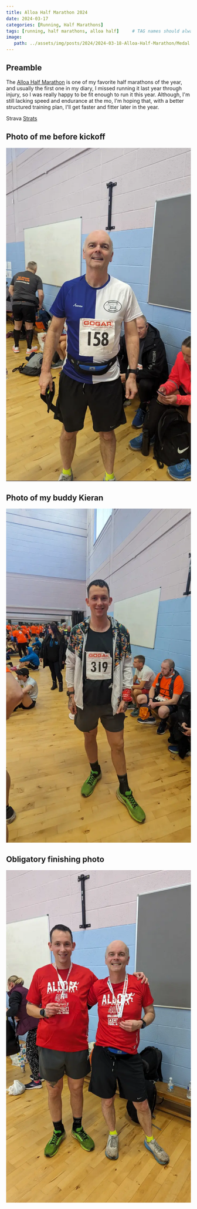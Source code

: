 ```yaml
---
title: Alloa Half Marathon 2024
date: 2024-03-17
categories: [Running, Half Marathons]
tags: [running, half marathons, alloa half]     # TAG names should always be lowercase
image:
   path: ../assets/img/posts/2024/2024-03-18-Alloa-Half-Marathon/Medal.webp
---
```


## Preamble

The [Alloa Half Marathon](https://www.alloahalfmarathon.co.uk/) is one of my favorite half marathons of the year, and usually the first one in my diary, I missed running it last year through injury, so I was really happy to be fit enough to run it this year. Although, I'm still lacking speed and endurance at the mo, I'm hoping that, with a better structured training plan, I'll get faster and fitter later in the year.

Strava [Strats](https://www.strava.com/activities/10977789924/overview)

## Photo of me before kickoff

![Me me prior to the start](../assets/img/posts/2024/2024-03-18-Alloa-Half-Marathon/Me_wearing_harriers_top.webp)

## Photo of my buddy Kieran

![Kieran Smith](../assets/img/posts/2024/2024-03-18-Alloa-Half-Marathon/Kieran_Before_Race.webp)

## Obligatory finishing photo

![Finishing photo](../assets/img/posts/2024/2024-03-18-Alloa-Half-Marathon/Kieran_Billy_afer_race.webp)
